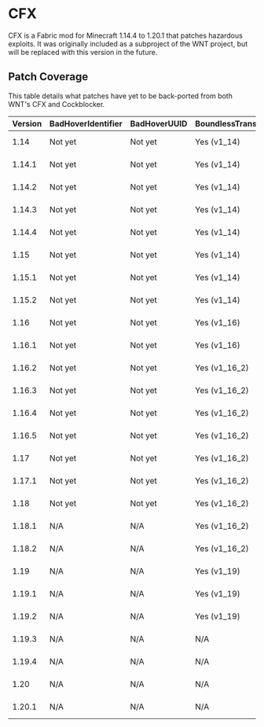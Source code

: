 # CFX
CFX is a Fabric mod for Minecraft 1.14.4 to 1.20.1 that patches hazardous exploits. It was originally included as a subproject of the WNT project, but will be replaced with this version in the future.

## Patch Coverage
This table details what patches have yet to be back-ported from both WNT's CFX and Cockblocker.

| Version | BadHoverIdentifier | BadHoverUUID | BoundlessTranslation | ClickableCommands | ExcessiveEntityNames | ExcessiveHearts | ExcessiveParticles | ExtraNestedArrays | NBTSize       | OutrageousTranslation | UndersizedHeads | UpsideDownPortals |
|---------|--------------------|--------------|----------------------|-------------------|----------------------|-----------------|--------------------|-------------------|---------------|-----------------------|-----------------|-------------------|
| 1.14    | Not yet            | Not yet      | Yes (v1_14)          | Not yet           | Yes (v1_14)          | Yes (v1_14)     | Yes (v1_14)        | Not yet           | Yes (v1_14)   | Not yet               | Not yet         | N/A               |
| 1.14.1  | Not yet            | Not yet      | Yes (v1_14)          | Not yet           | Yes (v1_14)          | Yes (v1_14)     | Yes (v1_14)        | Not yet           | Yes (v1_14)   | Not yet               | Not yet         | N/A               |
| 1.14.2  | Not yet            | Not yet      | Yes (v1_14)          | Not yet           | Yes (v1_14)          | Yes (v1_14)     | Yes (v1_14)        | Not yet           | Yes (v1_14)   | Not yet               | Not yet         | N/A               |
| 1.14.3  | Not yet            | Not yet      | Yes (v1_14)          | Not yet           | Yes (v1_14)          | Yes (v1_14)     | Yes (v1_14)        | Not yet           | Yes (v1_14)   | Not yet               | Not yet         | N/A               |
| 1.14.4  | Not yet            | Not yet      | Yes (v1_14)          | Not yet           | Yes (v1_14)          | Yes (v1_14)     | Yes (v1_14)        | Not yet           | Yes (v1_14)   | Not yet               | Not yet         | N/A               |
| 1.15    | Not yet            | Not yet      | Yes (v1_14)          | Not yet           | Yes (v1_15)          | Yes (v1_14)     | Yes (v1_14)        | Not yet           | Yes (v1_14)   | Not yet               | Not yet         | N/A               |
| 1.15.1  | Not yet            | Not yet      | Yes (v1_14)          | Not yet           | Yes (v1_15)          | Yes (v1_14)     | Yes (v1_14)        | Not yet           | Yes (v1_14)   | Not yet               | Not yet         | N/A               |
| 1.15.2  | Not yet            | Not yet      | Yes (v1_14)          | Not yet           | Yes (v1_15)          | Yes (v1_14)     | Yes (v1_14)        | Not yet           | Yes (v1_14)   | Not yet               | Not yet         | N/A               |
| 1.16    | Not yet            | Not yet      | Yes (v1_16)          | Not yet           | Yes (v1_16)          | Not yet         | Yes (v1_14)        | Not yet           | Yes (v1_14)   | Not yet               | Not yet         | Not yet           |
| 1.16.1  | Not yet            | Not yet      | Yes (v1_16)          | Not yet           | Yes (v1_16)          | Not yet         | Yes (v1_14)        | Not yet           | Yes (v1_14)   | Not yet               | Not yet         | Not yet           | 
| 1.16.2  | Not yet            | Not yet      | Yes (v1_16_2)        | Not yet           | Yes (v1_16)          | Not yet         | Yes (v1_14)        | Not yet           | Yes (v1_14)   | Not yet               | Not yet         | Not yet           |
| 1.16.3  | Not yet            | Not yet      | Yes (v1_16_2)        | Not yet           | Yes (v1_16)          | Not yet         | Yes (v1_14)        | Not yet           | Yes (v1_14)   | Not yet               | Not yet         | Not yet           |
| 1.16.4  | Not yet            | Not yet      | Yes (v1_16_2)        | Not yet           | Yes (v1_16)          | Not yet         | Yes (v1_14)        | Not yet           | Yes (v1_14)   | Not yet               | Not yet         | Not yet           |
| 1.16.5  | Not yet            | Not yet      | Yes (v1_16_2)        | Not yet           | Yes (v1_16)          | Not yet         | Yes (v1_14)        | Not yet           | Yes (v1_14)   | Not yet               | Not yet         | N/A               |
| 1.17    | Not yet            | Not yet      | Yes (v1_16_2)        | Not yet           | Yes (v1_16)          | Not yet         | Yes (v1_14)        | Not yet           | Yes (v1_14)   | Yes (v1_17)           | N/A             | N/A               |
| 1.17.1  | Not yet            | Not yet      | Yes (v1_16_2)        | Not yet           | Yes (v1_16)          | Not yet         | Yes (v1_14)        | Not yet           | Yes (v1_14)   | Yes (v1_17)           | N/A             | N/A               |
| 1.18    | Not yet            | Not yet      | Yes (v1_16_2)        | Not yet           | Yes (v1_16)          | Not yet         | Yes (v1_14)        | Not yet           | Yes (v1_14)   | Yes (v1_17)           | N/A             | N/A               |
| 1.18.1  | N/A                | N/A          | Yes (v1_16_2)        | Not yet           | Yes (v1_16)          | Not yet         | Yes (v1_14)        | Not yet           | Yes (v1_14)   | Yes (v1_17)           | N/A             | N/A               |
| 1.18.2  | N/A                | N/A          | Yes (v1_16_2)        | Not yet           | Yes (v1_16)          | Not yet         | Yes (v1_14)        | Not yet           | Yes (v1_14)   | Yes (v1_17)           | N/A             | N/A               |
| 1.19    | N/A                | N/A          | Yes (v1_19)          | Not yet           | Not yet              | Not yet         | Yes (v1_14)        | Not yet           | Yes (v1_14)   | Yes (v1_19)           | N/A             | N/A               |
| 1.19.1  | N/A                | N/A          | Yes (v1_19)          | Not yet           | Not yet              | Not yet         | Yes (v1_14)        | Not yet           | Yes (v1_14)   | Yes (v1_19)           | N/A             | N/A               |
| 1.19.2  | N/A                | N/A          | Yes (v1_19)          | Not yet           | Not yet              | Not yet         | Yes (v1_14)        | Not yet           | Yes (v1_14)   | Yes (v1_19)           | N/A             | N/A               |
| 1.19.3  | N/A                | N/A          | N/A                  | Not yet           | Not yet              | Not yet         | Yes (v1_14)        | Not yet           | Yes (v1_19_3) | Yes (v1_19)           | N/A             | N/A               |
| 1.19.4  | N/A                | N/A          | N/A                  | Not yet           | Not yet              | Not yet         | Yes (v1_14)        | Not yet           | Yes (v1_19_3) | Yes (v1_19)           | N/A             | N/A               |
| 1.20    | N/A                | N/A          | N/A                  | Not yet           | Not yet              | Not yet         | Yes (v1_14)        | Not yet           | Yes (v1_19_3) | Yes (v1_19)           | N/A             | N/A               |
| 1.20.1  | N/A                | N/A          | N/A                  | Not yet           | Not yet              | Not yet         | Yes (v1_14)        | Not yet           | Yes (v1_19_3) | Yes (v1_19)           | N/A             | N/A               |